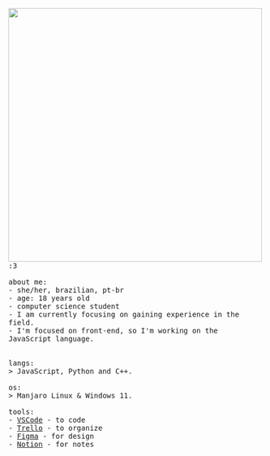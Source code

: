 <p float="left">
 <img src="https://images-ext-1.discordapp.net/external/Tx01wxrU4nSyTHj3ynllCu6GdGJu5qy6kA4jq56lREQ/https/s5.ezgif.com/tmp/ezgif-5-413c550eb6.gif?width=377&height=670" width="500" align="left">
  <p float="left">
    <samp>
      :3 
      <br>
      <br>
      about me:<br>
             - she/her, brazilian, pt-br <br>
             - age: 18 years old<br>
             - computer science student<br>
             - I am currently focusing on gaining experience in the field.<br>
             - I'm focused on front-end, so I'm working on the JavaScript language.<br>
      <br>
      <br>
      langs:<br>
          > JavaScript, Python and C++.
      <br>
      <br>
      os:<br>
        > Manjaro Linux & Windows 11.
      <br>
      <br>
      tools:<br>
          - <a href="https://code.visualstudio.com">VSCode</a> - to code<br>
          - <a href="https://trello.com/">Trello</a> - to organize<br>
          - <a href="https://www.figma.com/">Figma</a> - for design<br>
          - <a href="https://www.notion.so/">Notion</a> - for notes
     <br>
     <br>
      
  </p>
</p>

